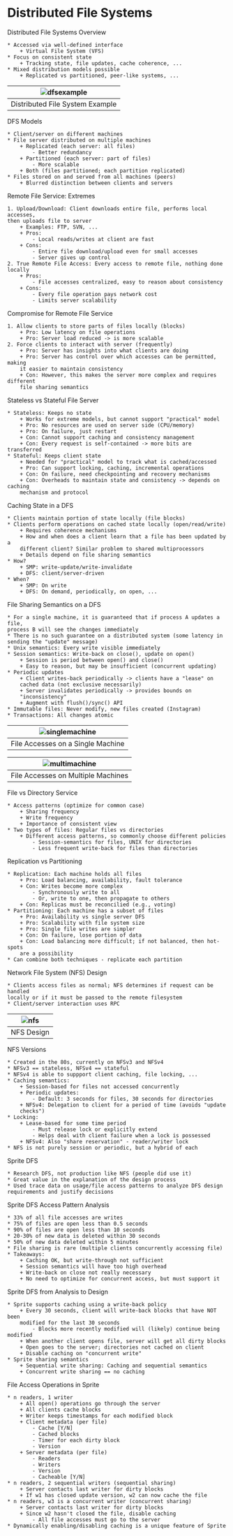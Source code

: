 # Distributed File Systems

Distributed File Systems Overview

    * Accessed via well-defined interface
        + Virtual File System (VFS)
    * Focus on consistent state
        + Tracking state, file updates, cache coherence, ...
    * Mixed distribution models possible
        + Replicated vs partitioned, peer-like systems, ...

| ![dfsexample](images/dfs_example.png) |
|:--:|
| Distributed File System Example |

DFS Models

    * Client/server on different machines
    * File server distributed on multiple machines
        + Replicated (each server: all files)
            - Better redundancy
        + Partitioned (each server: part of files)
            - More scalable
        + Both (files partitioned; each partition replicated)
    * Files stored on and served from all machines (peers)
        + Blurred distinction between clients and servers

Remote File Service: Extremes

    1. Upload/Download: Client downloads entire file, performs local accesses,
    then uploads file to server
        + Examples: FTP, SVN, ...
        + Pros:
            - Local reads/writes at client are fast
        + Cons:
            - Entire file download/upload even for small accesses
            - Server gives up control
    2. True Remote File Access: Every access to remote file, nothing done 
    locally
        + Pros:
            - File accesses centralized, easy to reason about consistency
        + Cons:
            - Every file operation pays network cost
            - Limits server scalability

Compromise for Remote File Service

    1. Allow clients to store parts of files locally (blocks)
        + Pro: Low latency on file operations
        + Pro: Server load reduced -> is more scalable
    2. Force clients to interact with server (frequently)
        + Pro: Server has insights into what clients are doing
        + Pro: Server has control over which accesses can be permitted, making 
        it easier to maintain consistency
        + Con: However, this makes the server more complex and requires different
        file sharing semantics

Stateless vs Stateful File Server

    * Stateless: Keeps no state
        + Works for extreme models, but cannot support "practical" model
        + Pro: No resources are used on server side (CPU/memory)
        + Pro: On failure, just restart
        + Con: Cannot support caching and consistency management
        + Con: Every request is self-contained -> more bits are transferred
    * Stateful: Keeps client state
        + Needed for "practical" model to track what is cached/accessed
        + Pro: Can support locking, caching, incremental operations
        + Con: On failure, need checkpointing and recovery mechanisms
        + Con: Overheads to maintain state and consistency -> depends on caching
        mechanism and protocol

Caching State in a DFS

    * Clients maintain portion of state locally (file blocks)
    * Clients perform operations on cached state locally (open/read/write)
        + Requires coherence mechanisms
        + How and when does a client learn that a file has been updated by a 
        different client? Similar problem to shared multiprocessors
        + Details depend on file sharing semantics
    * How?
        + SMP: write-update/write-invalidate
        + DFS: client/server-driven
    * When?
        + SMP: On write
        + DFS: On demand, periodically, on open, ...

File Sharing Semantics on a DFS

    * For a single machine, it is guaranteed that if process A updates a file, 
    process B will see the changes immediately
    * There is no such guarantee on a distributed system (some latency in 
    sending the "update" message)
    * Unix semantics: Every write visible immediately
    * Session semantics: Write-back on close(), update on open()
        + Session is period between open() and close()
        + Easy to reason, but may be insufficient (concurrent updating)
    * Periodic updates
        + Client writes-back periodically -> clients have a "lease" on 
        cached data (not exclusive necessarily)
        + Server invalidates periodically -> provides bounds on 
        "inconsistency"
        + Augment with flush()/sync() API
    * Immutable files: Never modify, new files created (Instagram)
    * Transactions: All changes atomic

| ![singlemachine](images/dfs_single_machine.png) |
|:--:|
| File Accesses on a Single Machine |

| ![multimachine](images/dfs_multi_machine.png) |
|:--:|
| File Accesses on Multiple Machines |

File vs Directory Service

    * Access patterns (optimize for common case)
        + Sharing frequency
        + Write frequency
        + Importance of consistent view
    * Two types of files: Regular files vs directories
        + Different access patterns, so commonly choose different policies
            - Session-semantics for files, UNIX for directories
            - Less frequent write-back for files than directories

Replication vs Partitioning

    * Replication: Each machine holds all files
        + Pro: Load balancing, availability, fault tolerance
        + Con: Writes become more complex
            - Synchronously write to all
            - Or, write to one, then propagate to others
        + Con: Replicas must be reconcilied (e.g., voting)
    * Partitioning: Each machine has a subset of files
        + Pro: Availability vs single server DFS
        + Pro: Scalability with file system size
        + Pro: Single file writes are simpler
        + Con: On failure, lose portion of data
        + Con: Load balancing more difficult; if not balanced, then hot-spots
        are a possibility
    * Can combine both techniques - replicate each partition

Network File System (NFS) Design

    * Clients access files as normal; NFS determines if request can be handled
    locally or if it must be passed to the remote filesystem
    * Client/server interaction uses RPC

| ![nfs](images/nfs_design.png) |
|:--:|
| NFS Design |

NFS Versions

    * Created in the 80s, currently on NFSv3 and NFSv4
    * NFSv3 == stateless, NFSv4 == stateful
    * NFSv4 is able to suppport client caching, file locking, ...
    * Caching semantics:
        + Session-based for files not accessed concurrently
        + Periodic updates:
            - Default: 3 seconds for files, 30 seconds for directories
        + NFSv4: Delegation to client for a period of time (avoids "update 
        checks")
    * Locking:
        + Lease-based for some time period
            - Must release lock or explicitly extend
            - Helps deal with client failure when a lock is possessed
        + NFSv4: Also "share reservation" - reader/writer lock
    * NFS is not purely session or periodic, but a hybrid of each

Sprite DFS

    * Research DFS, not production like NFS (people did use it)
    * Great value in the explanation of the design process
    * Used trace data on usage/file access patterns to analyze DFS design 
    requirements and justify decisions

Sprite DFS Access Pattern Analysis

    * 33% of all file accesses are writes
    * 75% of files are open less than 0.5 seconds
    * 90% of files are open less than 10 seconds
    * 20-30% of new data is deleted within 30 seconds
    * 50% of new data deleted within 5 minutes
    * File sharing is rare (multiple clients concurrently accessing file)
    * Takeaways:
        + Caching OK, but write-through not sufficient
        + Session semantics will have too high overhead
        + Write-back on close not really necessary
        + No need to optimize for concurrent access, but must support it

Sprite DFS from Analysis to Design

    * Sprite supports caching using a write-back policy
        + Every 30 seconds, client will write-back blocks that have NOT been
        modified for the last 30 seconds
            - Blocks more recently modified will (likely) continue being modified
        + When another client opens file, server will get all dirty blocks
        + Open goes to the server; directories not cached on client
        + Disable caching on "concurrent write"
    * Sprite sharing semantics
        + Sequential write sharing: Caching and sequential semantics
        + Concurrent write sharing == no caching

File Access Operations in Sprite

    * n readers, 1 writer
        + All open() operations go through the server
        + All clients cache blocks
        + Writer keeps timestamps for each modified block
        + Client metadata (per file)
            - Cache [Y/N]
            - Cached blocks
            - Timer for each dirty block
            - Version
        + Server metadata (per file)
            - Readers
            - Writers
            - Version
            - Cacheable [Y/N]
    * n readers, 2 sequential writers (sequential sharing)
        + Server contacts last writer for dirty blocks
        + If w1 has closed update version, w2 can now cache the file
    * n readers, w3 is a concurrent writer (concurrent sharing)
        + Server contacts last writer for dirty blocks
        + Since w2 hasn't closed the file, disable caching
            - All file accesses must go to the server
    * Dynamically enabling/disabling caching is a unique feature of Sprite
